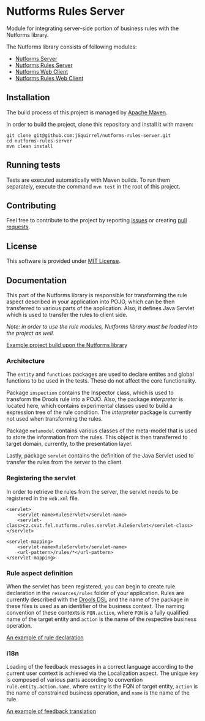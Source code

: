 # Nutforms Rules Server

Module for integrating server-side portion of business rules with the Nutforms library.

The Nutforms library consists of following modules:

* [Nutforms Server](https://github.com/jSquirrel/nutforms-server)
* [Nutforms Rules Server](https://github.com/jSquirrel/nutforms-rules-server)
* [Nutforms Web Client](https://github.com/jSquirrel/nutforms-web-client)
* [Nutforms Rules Web Client](https://github.com/jSquirrel/nutforms-rules-web-client)

## Installation

The build process of this project is managed by [Apache Maven](https://maven.apache.org/).

In order to build the project, clone this repository and install it with maven:

```
git clone git@github.com:jSquirrel/nutforms-rules-server.git
cd nutforms-rules-server
mvn clean install
```

## Running tests

Tests are executed automatically with Maven builds. To run them separately, execute the command `mvn test` in the root of this project.

## Contributing

Feel free to contribute to the project by reporting [issues](https://github.com/jSquirrel/nutforms-rules-server/issues)
or creating [pull requests](https://github.com/jSquirrel/nutforms-rules-server/pulls).

## License

This software is provided under [MIT License](https://opensource.org/licenses/MIT).

## Documentation

This part of the Nutforms library is responsible for transforming the rule aspect described in your application into POJO, which can be then transferred to various parts of the application. Also, it defines Java Servlet which is used to transfer the rules to client side.

*Note: in order to use the rule modules, Nutforms library must be loaded into the project as well.*

[Example project build upon the Nutforms library](https://github.com/jSquirrel/nutforms-example)

### Architecture

The `entity` and `functions` packages are used to declare entites and global functions to be used in the tests. These do not affect the core functionality.

Package `inspection` contains the Inspector class, which is used to transform the Drools rule into a POJO. Also, the  package *interpreter* is located here, which contains experimental classes used to build a expression tree of the rule condition. The *interpreter* package is currently not used when transforming the rules.

Package `metamodel` contains various classes of the meta-model that is used to store the information from the rules. This object is then transferred to target domain, currently, to the presentation layer.

Lastly, package `servlet` contains the definition of the Java Servlet used to transfer the rules from the server to the client.

### Registering the servlet

In order to retrieve the rules from the server, the servlet needs to be registered in the `web.xml` file.

```
<servlet>
    <servlet-name>RuleServlet</servlet-name>
    <servlet-class>cz.cvut.fel.nutforms.rules.servlet.RuleServlet</servlet-class>
</servlet>

<servlet-mapping>
    <servlet-name>RuleServlet</servlet-name>
    <url-pattern>/rules/*</url-pattern>
</servlet-mapping>
```

### Rule aspect definition

When the servlet has been registered, you can begin to create rule declaration in the `resources/rules` folder of your application. Rules are currently described with the [Drools DSL](http://www.drools.org/) and the name of the package in these files is used as an identifier of the business context. The naming convention of these contexts is `FQN.action`, where `FQN` is a fully qualified name of the target entity and `action` is the name of the respective business operation.

[An example of rule declaration](https://github.com/jSquirrel/nutforms-example/tree/master/src/main/resources/rules)

### i18n

Loading of the feedback messages in a correct language according to the current user context is achieved via the Localization aspect. The unique key is composed of various parts according to convention `rule.entity.action.name`, where `entity` is the FQN of target entity, `action` is the name of constrained business operation, and `name` is the name of the rule.

[An example of feedback translation](https://github.com/jSquirrel/nutforms-example/blob/master/src/main/resources/FormBundle.properties)
